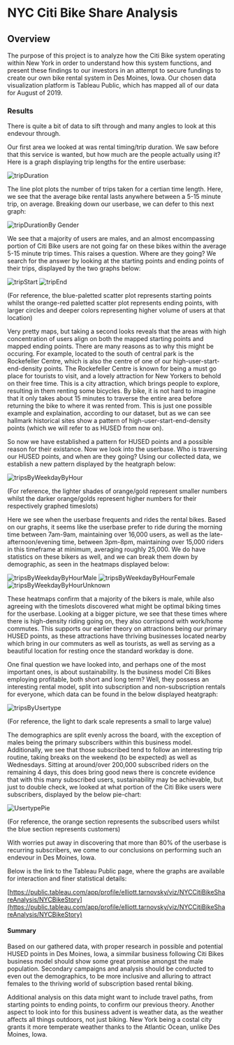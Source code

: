 # NYC Citi Bike Share Analysis
## Overview
The purpose of this project is to analyze how the Citi Bike system operating within New York in order to understand how this system functions, and present these findings to our investors in an attempt to secure fundings to create our own bike rental system in Des Moines, Iowa. Our chosen data visualization platform is Tableau Public, which has mapped all of our data for August of 2019.

### Results
There is quite a bit of data to sift through and many angles to look at this endevour through.

Our first area we looked at was rental timing/trip duration. We saw before that this service is wanted, but how much are the people actually using it? Here is a graph displaying trip lengths for the entire userbase:

![tripDuration](Resources/tripDuration.PNG)

The line plot plots the number of trips taken for a certian time length. Here, we see that the average bike rental lasts anywhere between a 5-15 minute trip, on average. Breaking down our userbase, we can defer to this next graph:

![tripDurationBy Gender](Resources/tripDurationByGender.PNG)

We see that a majority of users are males, and an almost encompassing portion of Citi Bike users are not going far on these bikes within the average 5-15 minute trip times. This raises a question. Where are they going?
We search for the answer by looking at the starting points and ending points of their trips, displayed by the two graphs below:

![tripStart](Resources/tripStart.PNG)
![tripEnd](Resources/tripEnd.PNG)

(For reference, the blue-paletted scatter plot represents starting points whilst the orange-red paletted scatter plot represents ending points, with larger circles and deeper colors representing higher volume of users at that location)

Very pretty maps, but taking a second looks reveals that the areas with high concentration of users align on both the mapped starting points and mapped ending points. There are many reasons as to why this might be occuring. For example, located to the south of central park is the Rockefeller Centre, which is also the centre of one of our high-user-start-end-density points. The Rockefeller Centre is known for being a must go place for tourists to visit, and a lovely attraction for New Yorkers to behold on their free time. This is a city attraction, which brings people to explore, resulting in them renting some bicycles. By bike, it is not hard to imagine that it only takes about 15 minutes to traverse the entire area before returning the bike to where it was rented from. This is just one possible example and explaination, according to our dataset, but as we can see hallmark historical sites show a pattern of high-user-start-end-density points (which we will refer to as HUSED from now on).

So now we have established a pattern for HUSED points and a possible reason for their existance. Now we look into the userbase. Who is traversing our HUSED points, and when are they going? Using our collected data, we establish a new pattern displayed by the heatgraph below:

![tripsByWeekdayByHour](Resources/tripsByWeekdayByHour.PNG)

(For reference, the lighter shades of orange/gold represent smaller numbers whilst the darker orange/golds represent higher numbers for their respectively graphed timeslots)

Here we see when the userbase frequents and rides the rental bikes. Based on our graphs, it seems like the userbase prefer to ride during the morning time between 7am-9am, maintaining over 16,000 users, as well as the late-afternoon/evening time, between 3pm-8pm, maintaining over 15,000 riders in this timeframe at minimum, averaging roughly 25,000. We do have statistics on these bikers as well, and we can break them down by demographic, as seen in the heatmaps displayed below:

![tripsByWeekdayByHourMale](Resources/tripsByWeekdayByHourMale.PNG)
![tripsByWeekdayByHourFemale](Resources/tripsByWeekdayByHourFemale.PNG)
![tripsByWeekdayByHourUnknown](Resources/tripsByWeekdayByHourUnknown.PNG)

These heatmaps confirm that a majority of the bikers is male, while also agreeing with the timeslots discovered what might be optimal biking times for the userbase. Looking at a bigger picture, we see that these times where there is high-density riding going on, they also corrispond with work/home commutes. This supports our earlier theory on attractions being our primary HUSED points, as these attractions have thriving businesses located nearby which bring in our commuters as well as tourists, as well as serving as a beautiful location for resting once the standard workday is done.

One final question we have looked into, and perhaps one of the most important ones, is about sustainability. Is the business model Citi Bikes employing profitable, both short and long term? Well, they possess an interesting rental model, split into subscription and non-subscription rentals for everyone, which data can be found in the below displayed heatgraph:

![tripsByUsertype](Resources/tripsByUsertype.PNG)

(For reference, the light to dark scale represents a small to large value)

The demographics are split evenly across the board, with the exception of males being the primary subscribers within this business model. Additionally, we see that those subscribed tend to follow an interesting trip routine, taking breaks on the weekend (to be expected) as well as Wednesdays. Sitting at around/over 200,000 subscribed riders on the remaining 4 days, this does bring good news there is concrete evidence that with this many subscribed users, sustainability may be achievable, but just to double check, we looked at what portion of the Citi Bike users were subscribers, displayed by the below pie-chart:

![UsertypePie](Resources/UsertypePie.PNG)

(For reference, the orange section represents the subscribed users whilst the blue section represents customers)

With worries put away in discovering that more than 80% of the userbase is recurring subscribers, we come to our conclusions on performing such an endevour in Des Moines, Iowa.

Below is the link to the Tableau Public page, where the graphs are available for interaction and finer statistical details:

[https://public.tableau.com/app/profile/elliott.tarnovsky/viz/NYCCitiBikeShareAnalysis/NYCBikeStory](https://public.tableau.com/app/profile/elliott.tarnovsky/viz/NYCCitiBikeShareAnalysis/NYCBikeStory)

#### Summary
Based on our gathered data, with proper research in possible and potential HUSED points in Des Moines, Iowa, a simmilar business following Citi Bikes business model should show some great promise amongst the male population. Secondary campaigns and analysis should be conducted to even out the demographics, to be more inclusive and alluring to attract females to the thriving world of subscription based rental biking.

Additional analysis on this data might want to include travel paths, from starting points to ending points, to confirm our previous theory. Another aspect to look into for this business advent is weather data, as the weather affects all things outdoors, not just biking. New York being a costal city grants it more temperate weather thanks to the Atlantic Ocean, unlike Des Moines, Iowa.
